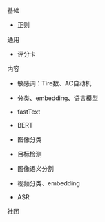 
基础

- 正则

通用

- 评分卡

内容

- 敏感词：Tire数、AC自动机
- 分类、embedding、语言模型
- fastText
- BERT

- 图像分类
- 目标检测
- 图像语义分割

- 视频分类、embedding

- ASR

社团
